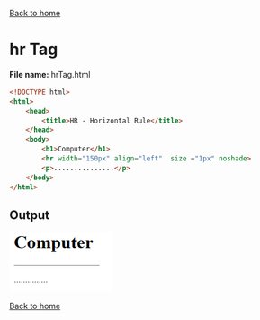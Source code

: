[Back to home](README.md)
# hr Tag

**File name:** hrTag.html
```html
<!DOCTYPE html>
<html>
    <head>
        <title>HR - Horizontal Rule</title>
    </head>
    <body>
        <h1>Computer</h1>
        <hr width="150px" align="left"  size ="1px" noshade>
        <p>...............</p>
    </body>
</html>
```


## Output
![](images/hrTag.png)

[Back to home](README.md)
